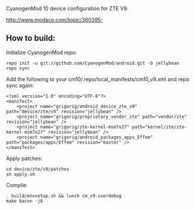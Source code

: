 CyanogenMod 10 device configuration for ZTE V9.

http://www.modaco.com/topic/360395-

How to build:
-------------

Initialize CyanogenMod repo:

    repo init -u git://github.com/CyanogenMod/android.git -b jellybean
    repo sync

Add the following to your cm10/.repo/local_manifests/cm10_v9.xml and repo sync again:

    <?xml version="1.0" encoding="UTF-8"?>
    <manifest>
        <project name="grigorig/android_device_zte_v9" path="device/zte/v9" revision="jellybean" />
        <project name="grigorig/proprietary_vendor_zte" path="vendor/zte" revision="jellybean" />
        <project name="grigorig/zte-kernel-msm7x27" path="kernel/zte/zte-kernel-msm7x27" revision="jellybean" />
        <project name="grigorig/android_packages_apps_Effem" path="packages/apps/Effem" revision="master" />
    </manifest>

Apply patches:

    cd device/zte/v9/patches
    sh apply.sh

Compile:

    . build/envsetup.sh && lunch cm_v9-userdebug
    make bacon -j8

